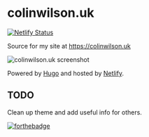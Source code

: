 # colinwilson.uk

[![Netlify Status](https://api.netlify.com/api/v1/badges/85de2299-dad7-4ebc-9fb6-d8e2b3a8878c/deploy-status)](https://app.netlify.com/sites/colinwilson/deploys)

Source for my site at <https://colinwilson.uk>

![colinwilson.uk screenshot](https://res.cloudinary.com/qunux/image/upload/v1593017032/colinwilson.uk-screenshot-24-06-2020_jr6zjr.png)

Powered by [Hugo](https://gohugo.io/) and hosted by [Netlify](https://www.netlify.com/).

## TODO

Clean up theme and add useful info for others.

[![forthebadge](http://forthebadge.com/images/badges/cc-nc-sa.svg)](https://creativecommons.org/licenses/by-nc-sa/4.0/)